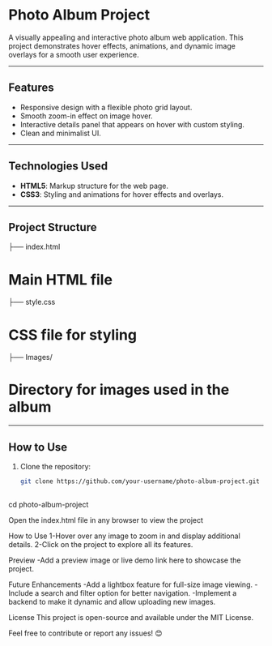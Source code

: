 # Photo Album Project

A visually appealing and interactive photo album web application. This project demonstrates hover effects, animations, and dynamic image overlays for a smooth user experience.

---

## **Features**
- Responsive design with a flexible photo grid layout.  
- Smooth zoom-in effect on image hover.  
- Interactive details panel that appears on hover with custom styling.  
- Clean and minimalist UI.  

---

## **Technologies Used**
- **HTML5**: Markup structure for the web page.  
- **CSS3**: Styling and animations for hover effects and overlays.  

---

## **Project Structure**


├── index.html  
# Main HTML file
├── style.css   
 # CSS file for styling
├── Images/  
 # Directory for images used in the album


---

## **How to Use**
1. Clone the repository:
   ```bash
   git clone https://github.com/your-username/photo-album-project.git
 
cd photo-album-project

Open the index.html file in any browser to view the project

How to Use
1-Hover over any image to zoom in and display additional details.
2-Click on the project to explore all its features.


Preview
-Add a preview image or live demo link here to showcase the project.



Future Enhancements
-Add a lightbox feature for full-size image viewing.
-Include a search and filter option for better navigation.
-Implement a backend to make it dynamic and allow uploading new images.

License
This project is open-source and available under the MIT License.

Feel free to contribute or report any issues! 😊